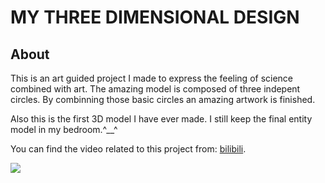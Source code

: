 # MY THREE DIMENSIONAL DESIGN

## About

This is an art guided project I made to express the feeling of science combined with art.
The amazing model is composed of three indepent circles. By combinning those basic circles an amazing artwork is finished.

Also this is the first 3D model I have ever made. I still keep the final entity model in my bedroom.^__^

You can find the video related to this project from: [bilibili](https://www.bilibili.com/video/BV1tp4y1v7cA).

<img src="https://github.com/actbee/My-Three-Dimensional-Design/blob/master/1.png?raw=true"> 